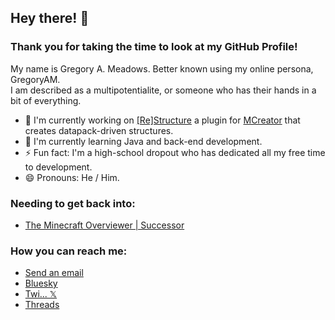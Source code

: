## Hey there! 👋
### Thank you for taking the time to look at my GitHub Profile!
My name is Gregory A. Meadows. Better known using my online persona, GregoryAM. \
I am described as a multipotentialite, or someone who has their hands in a bit of everything.

- 🔭 I'm currently working on [[Re]Structure](https://github.com/GregoryAM-SP/ReStructure-Plugin) a plugin for [MCreator](https://github.com/MCreator/MCreator) that creates datapack-driven structures.
- 🌱 I'm currently learning Java and back-end development.
- ⚡ Fun fact: I'm a high-school dropout who has dedicated all my free time to development.
- 😄 Pronouns: He / Him.

### Needing to get back into:
- [The Minecraft Overviewer | Successor](https://github.com/GregoryAM-SP/The-Minecraft-Overviewer)

### How you can reach me:
- [Send an email](mailto:dev@gregoryam.com)
- [Bluesky](https://bsky.app/profile/gregoryam.bsky.social)
- [Twi... 𝕏](https://x.com/_GregoryAM_)
- [Threads](https://threads.com/gregory_a.m)

<!--
## Hi there 👋
### Thank you for taking the time to look at my GitHub Profile!
- 🔭 I’m currently working on [The Minecraft Overviewer](https://github.com/GregoryAM-SP/The-Minecraft-Overviewer).
- 🌱 I’m currently learning [Flutter](https://flutter.dev/) to develop an Android Application.
- ⚡ Fun fact: I'm a high-school dropout who has dedicated the last 10 Years to learning different programming languages.
- 😄 Pronouns: He / Him
  

**Gregory-AM/Gregory-AM** is a ✨ _special_ ✨ repository because its `README.md` (this file) appears on your GitHub profile.
- 💬 Ask me about anything on my [Tumblr](https://gregoryam.tumblr.com/) page!
- 🍵 Consider donating a cup of tea to me on [Ko-Fi](https://ko-fi.com/gregoryam) for $3!
Here are some ideas to get you started:

- 🔭 I’m currently working on ...
- 🌱 I’m currently learning ...
- 👯 I’m looking to collaborate on ...
- 🤔 I’m looking for help with ...
- 💬 Ask me about ...
- 📫 How to reach me: ...
- 😄 Pronouns: ...
- ⚡ Fun fact: ...
-->
